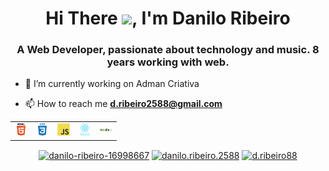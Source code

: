 <h1 align="center">Hi There <img src="https://raw.githubusercontent.com/kaueMarques/kaueMarques/master/hi.gif" width="30px">, I'm Danilo Ribeiro</h1>
<h3 align="center">A Web Developer, passionate about technology and music. 8 years working with web.</h3>

- 🔭  I’m currently working on Adman Criativa

- 📫  How to reach me **d.ribeiro2588@gmail.com**

<table>
    <tr>
      <td><img src="https://raw.githubusercontent.com/devicons/devicon/master/icons/html5/html5-original-wordmark.svg" alt="html5"  width="20" height="20"/></td>
      <td><img src="https://raw.githubusercontent.com/devicons/devicon/master/icons/css3/css3-plain-wordmark.svg" alt="css3"  width="20" height="20"/></td>
      <td><img src="https://raw.githubusercontent.com/devicons/devicon/master/icons/javascript/javascript-original.svg" alt="javascript" width="20" height="20"/></td>
      <td><img src="https://raw.githubusercontent.com/devicons/devicon/master/icons/react/react-original-wordmark.svg" alt="react" width="20" height="20"/></td>
      <td><img src="https://raw.githubusercontent.com/devicons/devicon/master/icons/nodejs/nodejs-original-wordmark.svg" alt="nodejs" width="20" height="20"/></td>
    </tr>
</table>

<p align="center">
<a href="https://linkedin.com/in/danilo-ribeiro-16998667" target="blank"><img align="center" src="https://cdn.jsdelivr.net/npm/simple-icons@3.0.1/icons/linkedin.svg" alt="danilo-ribeiro-16998667" height="20" width="20" /></a>
<a href="https://fb.com/danilo.ribeiro.2588" target="blank"><img align="center" src="https://cdn.jsdelivr.net/npm/simple-icons@3.0.1/icons/facebook.svg" alt="danilo.ribeiro.2588" height="20" width="20" /></a>
<a href="https://instagram.com/d.ribeiro88" target="blank"><img align="center" src="https://cdn.jsdelivr.net/npm/simple-icons@3.0.1/icons/instagram.svg" alt="d.ribeiro88" height="20" width="20" /></a>
</p>

<!--
**Ribeiro88/Ribeiro88** is a ✨ _special_ ✨ repository because its `README.md` (this file) appears on your GitHub profile.

Here are some ideas to get you started:

- 🔭 I’m currently working on ...
- 🌱 I’m currently learning ...
- 👯 I’m looking to collaborate on ...
- 🤔 I’m looking for help with ...
- 💬 Ask me about ...
- 📫 How to reach me: ...
- 😄 Pronouns: ...
- ⚡ Fun fact: ...
-->
